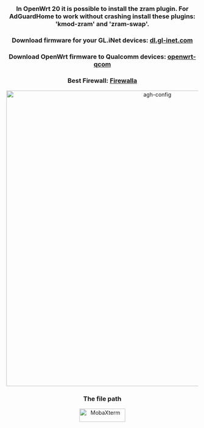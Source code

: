 &nbsp;

<h3 align="center">In OpenWrt 20 it is possible to install the zram plugin. For AdGuardHome to work without crashing install these plugins: 'kmod-zram' and 'zram-swap'.</h3>
<h3 align="center">Download firmware for your GL.iNet devices: <a href="https://dl.gl-inet.com">dl.gl-inet.com</a></h3>
<h3 align="center">Download OpenWrt firmware to Qualcomm devices: <a href="https://downloads.openwrt.org/snapshots/targets/qualcommax/">openwrt-qcom</a></h3>
<h3 align="center">Best Firewall: <a href="https://firewalla.com/">Firewalla</a></h3>

<p align="center">
  <img src="https://github.com/TogoFire-Home/AD-Settings/blob/main/Resources/agh.png?raw=true" width="777px" alt="agh-config" />
</p>
<h3 align="center">The file path</h3>

<p align="center">
    <a href="https://mobaxterm.mobatek.net/">
        <img src="https://github.com/TogoFire-Home/AD-Settings/blob/main/Resources/banner-MobaXterm-gigapixel-standard-scale-4_00x.png?raw=true" width="120px" height="35" alt="MobaXterm" />
    </a>
</p>